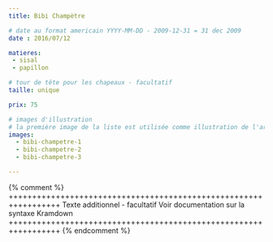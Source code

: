 ```yaml
---
title: Bibi Champètre

# date au format americain YYYY-MM-DD - 2009-12-31 = 31 dec 2009
date : 2016/07/12

matieres:
 - sisal
 - papillon

# tour de tête pour les chapeaux - facultatif
taille: unique

prix: 75

# images d'illustration
# la première image de la liste est utilisée comme illustration de l'article dans les pages de listing.
images:
  - bibi-champetre-1
  - bibi-champetre-2
  - bibi-champetre-3

---
```

{% comment %} +++++++++++++++++++++++++++++++++++++++++++++++++++++++++++++++++
              Texte additionnel - facultatif
              Voir documentation sur la syntaxe Kramdown
+++++++++++++++++++++++++++++++++++++++++++++++++++++++++++++++++ {% endcomment %}
